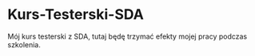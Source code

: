 # Kurs-Testerski-SDA

Mój kurs testerski z SDA, tutaj będę trzymać efekty mojej pracy podczas szkolenia.
